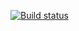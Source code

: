 [![Build status](https://ci.appveyor.com/api/projects/status/7xrqk5v8user6p14?svg=true)](https://ci.appveyor.com/project/7Yuliya/web-intreface)